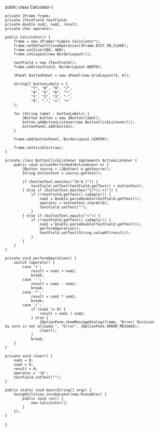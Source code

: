 public class Calculator {

    private JFrame frame;
    private JTextField textField;
    private double num1, num2, result;
    private char operator;

    public Calculator() {
        frame = new JFrame("Simple Calculator");
        frame.setDefaultCloseOperation(JFrame.EXIT_ON_CLOSE);
        frame.setSize(300, 400);
        frame.setLayout(new BorderLayout());

        textField = new JTextField();
        frame.add(textField, BorderLayout.NORTH);

        JPanel buttonPanel = new JPanel(new GridLayout(4, 4));

        String[] buttonLabels = {
                "7", "8", "9", "/",
                "4", "5", "6", "*",
                "1", "2", "3", "-",
                "0", ".", "=", "+"
        };

        for (String label : buttonLabels) {
            JButton button = new JButton(label);
            button.addActionListener(new ButtonClickListener());
            buttonPanel.add(button);
        }

        frame.add(buttonPanel, BorderLayout.CENTER);

        frame.setVisible(true);
    }

    private class ButtonClickListener implements ActionListener {
        public void actionPerformed(ActionEvent e) {
            JButton source = (JButton) e.getSource();
            String buttonText = source.getText();

            if (buttonText.matches("[0-9.]")) {
                textField.setText(textField.getText() + buttonText);
            } else if (buttonText.matches("[/*\\-+]")) {
                if (!textField.getText().isEmpty()) {
                    num1 = Double.parseDouble(textField.getText());
                    operator = buttonText.charAt(0);
                    textField.setText("");
                }
            } else if (buttonText.equals("=")) {
                if (!textField.getText().isEmpty()) {
                    num2 = Double.parseDouble(textField.getText());
                    performOperation();
                    textField.setText(String.valueOf(result));
                }
            }
        }
    }

    private void performOperation() {
        switch (operator) {
            case '+':
                result = num1 + num2;
                break;
            case '-':
                result = num1 - num2;
                break;
            case '*':
                result = num1 * num2;
                break;
            case '/':
                if (num2 != 0) {
                    result = num1 / num2;
                } else {
                    JOptionPane.showMessageDialog(frame, "Error! Division by zero is not allowed.", "Error", JOptionPane.ERROR_MESSAGE);
                    clear();
                }
                break;
        }
    }

    private void clear() {
        num1 = 0;
        num2 = 0;
        result = 0;
        operator = '\0';
        textField.setText("");
    }

    public static void main(String[] args) {
        SwingUtilities.invokeLater(new Runnable() {
            public void run() {
                new Calculator();
            }
        });
    }
}
